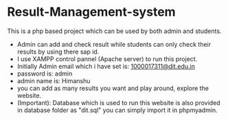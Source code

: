 # Result-Management-system
This is a php based project which can be used by both admin and students.
- Admin can add and check result while students can only check their results by using there sap id.
- I use XAMPP control pannel (Apache server) to run this project.
- Initially Admin email which i have set is: 1000017311@dit.edu.in
- password is: admin
- admin name is: Himanshu
- you can add as many results you want and play around, explore the website.
- (Important): Database which is used to run this website is also provided in database folder as "dit.sql" you can simply import it in phpmyadmin.
